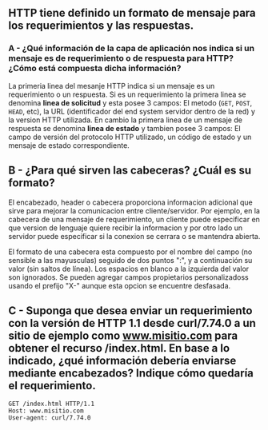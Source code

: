 ## HTTP tiene definido un formato de mensaje para los requerimientos y las respuestas.

### A - ¿Qué información de la capa de aplicación nos indica si un mensaje es de requerimiento o de respuesta para HTTP? ¿Cómo está compuesta dicha información? 

La primeria linea del mesanje HTTP indica si un mensaje es un requerimiento o un respuesta. Si es un requerimiento la primera linea se denomina **linea de solicitud** y esta posee 3 campos: El metodo (`GET`, `POST`, `HEAD`, etc), la URL (identificador del end system servidor dentro de la red) y la version HTTP utilizada. En cambio la primera linea de un mensaje de respuesta se denomina **linea de estado** y tambien posee 3 campos: El campo de versión del protocolo HTTP utilizado, un código de estado y un mensaje de estado correspondiente.

## B - ¿Para qué sirven las cabeceras? ¿Cuál es su formato?

El encabezado, header o cabecera proporciona informacion adicional que sirve para mejorar la comunicacion entre cliente/servidor. Por ejemplo, en la cabecera de una mensaje de requerimiento, un cliente puede especificar en que version de lenguaje quiere recibir la informacion y por otro lado un servidor puede especificar si la conexion se cerrara o se mantendra abierta.

El formato de una cabecera esta compuesto por el nombre del campo (no sensible a las mayusculas) seguido de dos puntos ":", y a continuación su valor (sin saltos de línea). Los espacios en blanco a la izquierda del valor son ignorados. Se pueden agregar campos propietarios personalizadoss usando el prefijo "X-" aunque esta opcion se encuentre desfasada.

## C - Suponga que desea enviar un requerimiento con la versión de HTTP 1.1 desde curl/7.74.0 a un sitio de ejemplo como www.misitio.com para obtener el recurso /index.html. En base a lo indicado, ¿qué información debería enviarse mediante encabezados? Indique cómo quedaría el requerimiento.
```http
GET /index.html HTTP/1.1
Host: www.misitio.com
User-agent: curl/7.74.0
```
